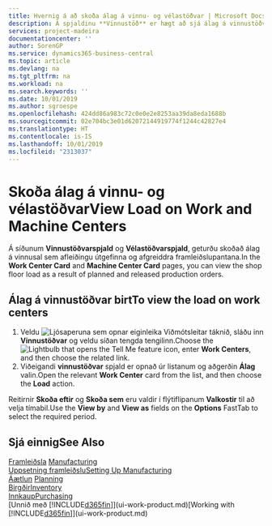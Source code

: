 ```yaml
---
title: Hvernig á að skoða álag á vinnu- og vélastöðvar | Microsoft Docs
description: Á spjaldinu **Vinnustöð** er hægt að sjá álag á vinnustöðvarnar sem afleiðingu útgefinna framleiðslupantana.
services: project-madeira
documentationcenter: ''
author: SorenGP
ms.service: dynamics365-business-central
ms.topic: article
ms.devlang: na
ms.tgt_pltfrm: na
ms.workload: na
ms.search.keywords: ''
ms.date: 10/01/2019
ms.author: sgroespe
ms.openlocfilehash: 424dd86a983c72c0e0e2e8253aa39da8eda1688b
ms.sourcegitcommit: 02e704bc3e01d62072144919774f1244c42827e4
ms.translationtype: HT
ms.contentlocale: is-IS
ms.lasthandoff: 10/01/2019
ms.locfileid: "2313037"
---
```

# <a name="view-load-on-work-and-machine-centers"></a><span data-ttu-id="833a9-103">Skoða álag á vinnu- og vélastöðvar</span><span class="sxs-lookup"><span data-stu-id="833a9-103">View Load on Work and Machine Centers</span></span>
<span data-ttu-id="833a9-104">Á síðunum **Vinnustöðvarspjald** og **Vélastöðvarspjald**, geturðu skoðað álag á vinnusal sem afleiðingu útgefinna og afgreiddra framleiðslupantana.</span><span class="sxs-lookup"><span data-stu-id="833a9-104">In the **Work Center Card** and **Machine Center Card** pages, you can view the shop floor load as a result of planned and released production orders.</span></span>    

## <a name="to-view-the-load-on-work-centers"></a><span data-ttu-id="833a9-105">Álag á vinnustöðvar birt</span><span class="sxs-lookup"><span data-stu-id="833a9-105">To view the load on work centers</span></span>  
1.  <span data-ttu-id="833a9-106">Veldu ![Ljósaperuna sem opnar eiginleika Viðmótsleitar](media/ui-search/search_small.png "Segðu mér hvað þú vilt gera") táknið, sláðu inn **Vinnustöðvar** og veldu síðan tengda tengilinn.</span><span class="sxs-lookup"><span data-stu-id="833a9-106">Choose the ![Lightbulb that opens the Tell Me feature](media/ui-search/search_small.png "Tell me what you want to do") icon, enter **Work Centers**, and then choose the related link.</span></span>  
2.  <span data-ttu-id="833a9-107">Viðeigandi **vinnustöðvar** spjald er opnað úr listanum og aðgerðin **Álag** valin.</span><span class="sxs-lookup"><span data-stu-id="833a9-107">Open the relevant **Work Center** card from the list, and then choose the **Load** action.</span></span>  

<span data-ttu-id="833a9-108">Reitirnir **Skoða eftir** og **Skoða sem** eru valdir í flýtiflipanum **Valkostir** til að velja tímabil.</span><span class="sxs-lookup"><span data-stu-id="833a9-108">Use the **View by** and **View as** fields on the **Options** FastTab to select the required period.</span></span>  

## <a name="see-also"></a><span data-ttu-id="833a9-109">Sjá einnig</span><span class="sxs-lookup"><span data-stu-id="833a9-109">See Also</span></span>  
<span data-ttu-id="833a9-110">[Framleiðsla](production-manage-manufacturing.md)  </span><span class="sxs-lookup"><span data-stu-id="833a9-110">[Manufacturing](production-manage-manufacturing.md)  </span></span>  
[<span data-ttu-id="833a9-111">Uppsetning framleiðslu</span><span class="sxs-lookup"><span data-stu-id="833a9-111">Setting Up Manufacturing</span></span>](production-configure-production-processes.md)  
<span data-ttu-id="833a9-112">[Áætlun](production-planning.md)    </span><span class="sxs-lookup"><span data-stu-id="833a9-112">[Planning](production-planning.md)    </span></span>  
[<span data-ttu-id="833a9-113">Birgðir</span><span class="sxs-lookup"><span data-stu-id="833a9-113">Inventory</span></span>](inventory-manage-inventory.md)  
[<span data-ttu-id="833a9-114">Innkaup</span><span class="sxs-lookup"><span data-stu-id="833a9-114">Purchasing</span></span>](purchasing-manage-purchasing.md)  
<span data-ttu-id="833a9-115">[Unnið með [!INCLUDE[d365fin](includes/d365fin_md.md)]](ui-work-product.md)</span><span class="sxs-lookup"><span data-stu-id="833a9-115">[Working with [!INCLUDE[d365fin](includes/d365fin_md.md)]](ui-work-product.md)</span></span>
